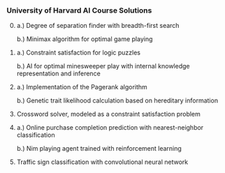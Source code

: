 ### University of Harvard AI Course Solutions

0. a.) Degree of separation finder with breadth-first search

   b.) Minimax algorithm for optimal game playing

2. a.) Constraint satisfaction for logic puzzles

   b.) AI for optimal minesweeper play with internal knowledge representation and inference

3. a.) Implementation of the Pagerank algorithm

   b.) Genetic trait likelihood calculation based on hereditary information

5. Crossword solver, modeled as a constraint satisfaction problem

6. a.) Online purchase completion prediction with nearest-neighbor classification

   b.) Nim playing agent trained with reinforcement learning

8. Traffic sign classification with convolutional neural network

